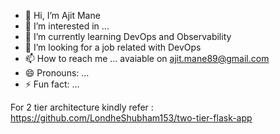- 👋 Hi, I’m Ajit Mane
- 👀 I’m interested in ...
- 🌱 I’m currently learning DevOps and Observability
- 💞️ I’m looking for a job related with DevOps
- 📫 How to reach me ... avaiable on ajit.mane89@gmail.com
- 😄 Pronouns: ...
- ⚡ Fun fact: ...

For 2 tier architecture kindly refer : https://github.com/LondheShubham153/two-tier-flask-app 
<!---
ajitmane89/ajitmane89 is a ✨ special ✨ repository because its `README.md` (this file) appears on your GitHub profile.
You can click the Preview link to take a look at your changes.
--->
